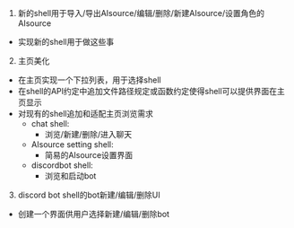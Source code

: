 1. 新的shell用于导入/导出AIsource/编辑/删除/新建AIsource/设置角色的AIsource
  - 实现新的shell用于做这些事

2. 主页美化
  - 在主页实现一个下拉列表，用于选择shell
  - 在shell的API约定中追加文件路径规定或函数约定使得shell可以提供界面在主页显示
  - 对现有的shell追加和适配主页浏览需求
    * chat shell:
	  - 浏览/新建/删除/进入聊天
	* AIsource setting shell:
	  - 简易的AIsource设置界面
	* discordbot shell:
	  - 浏览和启动bot

3. discord bot shell的bot新建/编辑/删除UI
  - 创建一个界面供用户选择新建/编辑/删除bot
